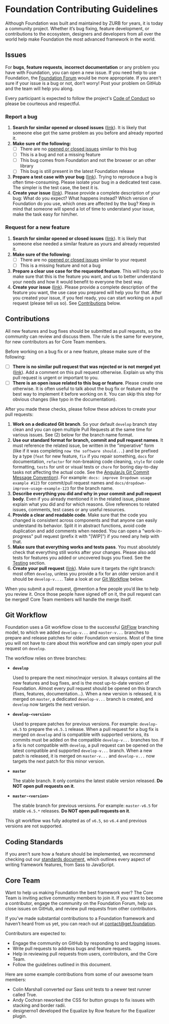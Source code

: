 # Foundation Contributing Guidelines

Although Foundation was built and maintained by ZURB for years, it is today a community project. Whether it’s bug fixing, feature development, or contributions to the ecosystem, designers and developers from all over the world help make Foundation the most advanced framework in the world.

## Issues

For **bugs**, **feature requests**, **incorrect documentation** or any problem you have with Foundation, you can open a new issue. If you need help to use Foundation, the [Foundation Forum](https://github.com/foundation/foundation-sites/discussions) would be more appropriate. If you aren't sure if your issue is a bug or not, don’t worry! Post your problem on GitHub and the team will help you along.

Every participant is expected to follow the project's [Code of Conduct](code-of-conduct.md) so please be courteous and respectful.

### Report a bug

1. **Search for similar opened or closed issues** ([link](https://github.com/foundation/foundation-sites/issues?utf8=%E2%9C%93&q=is%3Aissue)).
   It is likely that someone else got the same problem as you before and already reported it.
2. **Make sure of the following:**
   * [ ] There are no [opened or closed issues](https://github.com/foundation/foundation-sites/issues?utf8=%E2%9C%93&q=is%3Aissue) similar to this bug
   * [ ] This is a bug and not a missing feature
   * [ ] This bug comes from Foundation and not the browser or an other library
   * [ ] This bug is still present in the latest Foundation release
3. **Prepare a test case with your bug** ([link](https://codepen.io/ncoden/pen/dQmVgg)).
   Trying to reproduce a bug is often time-consuming. Please isolate your bug in a dedicated test case. The simpler is the test case, the best it is.
4. **Create your issue** ([link](https://github.com/foundation/foundation-sites/issues/new)).
   Please provide a complete description of your bug: What do you expect? What happens instead? Which version of Foundation do you use, which ones are affected by the bug? Keep in mind that someone will spend a lot of time to understand your issue, make the task easy for him/her.

### Request for a new feature
1. **Search for similar opened or closed issues** ([link](https://github.com/foundation/foundation-sites/issues?utf8=%E2%9C%93&q=is%3Aissue)).
   It is likely that someone else needed a similar feature as yours and already requested it.
2. **Make sure of the following:**
   * [ ] There are no [opened or closed issues](https://github.com/foundation/foundation-sites/issues?utf8=%E2%9C%93&q=is%3Aissue) similar to your request
   * [ ] This is a missing feature and not a bug
3. **Prepare a clear use case for the requested feature**.
   This will help you to make sure that this is the feature you want, and us to better understand your needs and how it would benefit to everyone the best way.
4. **Create your issue** ([link](https://github.com/foundation/foundation-sites/issues/new)).
   Please provide a complete description of the feature you want, the use case you prepared will help you for that. After you created your issue, if you feel ready, you can start working on a pull request (please tell us so). See [Contributions](#contributions) below.

## Contributions

All new features and bug fixes should be submitted as pull requests, so the community can review and discuss them. The rule is the same for everyone, for new contributors as for Core Team members.

Before working on a bug fix or a new feature, please make sure of the following:
* [ ] **There is no similar pull request that was rejected or is not merged yet** ([link](https://github.com/foundation/foundation-sites/issues?utf8=%E2%9C%93&q=is%3Apr)).
  Add a comment on this pull request otherwise. Explain us why this pull request is urgent or important to you.
* [ ] **There is an open issue related to this bug or feature**.
  Please create one otherwise. It is often useful to talk about the bug fix or feature and the best way to implement it before working on it. You can skip this step for obvious changes (like typo in the documentation).

After you made these checks, please follow these advices to create your pull requests:
1. **Work on a dedicated Git branch**.
   So your default `develop` branch stay clean and you can open multiple Pull Requests at the same time for various issues. See (2) below for the branch name format.
2. **Use our standard format for branch, commit and pull request names**.
   It must reference the related issue, be written in the "imperative" form (like if it was completing `now the software should...`) and be prefixed by a type (`feat` for new feature, `fix` if you repair something, `docs` for documentation, `refactor` for non-breaking code cleaning, `style` for code formatting, `tests` for unit or visual tests or `chore` for boring day-to-day tasks not affecting the actual code. See the [AngularJs Git Commit Message Convention](https://gist.github.com/stephenparish/9941e89d80e2bc58a153)). For example: `docs: improve Dropdown usage example #123` for commit/pull request names and `docs/dropdown-improve-usage-example-123` for the branch name.
3. **Describe everything you did and why in your commit and pull request body**.
   Even if you already mentioned it in the related issue, please explain what you did and for which reasons. Give references to related issues, comments, test cases or any useful resources.
4. **Provide a clear and readable code**.
   Make sure that the code you changed is consistent across components and that anyone can easily understand its behavior. Split it in abstract functions, avoid code duplication and add comments when needed. You can open a "work-in-progress" pull request (prefix it with "[WIP]") if you need any help with that.
5. **Make sure that everything works and tests pass**.
   You must absolutely check that everything still works after your changes. Please also add tests for features you added or uncovered bugs you fixed. See the [Testing](https://github.com/foundation/foundation-sites#testing) section.
6. **Create your pull request** ([link](https://github.com/foundation/foundation-sites/compare)).
   Make sure it targets the right branch: most often `develop`, unless you provide a fix for an older version and it should be `develop-v...`. Take a look at our [Git Workflow](#git-workflow) below.

When you submit a pull request, @mention a few people you’d like to help you review it. Once those people have signed off on it, the pull request can be merged! Core Team members will handle the merge itself.

## Git Workflow

Foundation uses a Git workflow close to the successful [GitFlow](http://nvie.com/posts/a-successful-git-branching-model/) branching model, to which we added `develop-v...` and `master-v...` branches to prepare and release patches for older Foundation versions. Most of the time you will not have to care about this workflow and can simply open your pull request on `develop`.

The workflow relies on three branches:

- **`develop`**

  Used to prepare the next minor/major version. It always contains all the new features and bug fixes, and is the most up-to-date version of Foundation. Almost every pull request should be opened on this branch (fixes, features, documentation...). When a new version is released, it is merged on `master`, a dedicated `develop-v...` branch is created, and `develop` now targets the next version.

- **`develop-<version>`**

  Used to prepare patches for previous versions. For example: `develop-v6.5` to prepare the `v6.5.1` release. When a pull request for a bug fix is merged on `develop` and is compatible with supported versions, its commits must be added on the compatible `develop-v...` branches too. If a fix is not compatible with `develop`, a pull request can be opened on the latest compatible and supported `develop-v...` branch. When a new patch is released, it is merged on `master-v...` and `develop-v...` now targets the next patch for this minor version.

- **`master`**

  The stable branch. It only contains the latest stable version released. **Do NOT open pull requests on it**.

- **`master-<version>`**

  The stable branch for previous versions. For example: `master-v6.5` for stable `v6.5.*` releases. **Do NOT open pull requests on it**.

This git workflow was fully adopted as of `v6.5`, so `v6.4` and previous versions are not supported.

## Coding Standards

If you aren't sure how a feature should be implemented, we recommend checking out our [standards document](https://github.com/foundation/foundation-code-standards), which outlines every aspect of writing framework features, from Sass to JavaScript.

## Core Team

Want to help us making Foundation the best framework ever? The Core Team is inviting active community members to join it. If you want to become a contributor, engage the community on the Foundation Forum, help us close issues on GitHub, and review pull requests from other contributors.

If you’ve made substantial contributions to a Foundation framework and haven’t heard from us yet, you can reach out at contact@get.foundation.

Contributors are expected to:

- Engage the community on GitHub by responding to and tagging issues.
- Write pull requests to address bugs and feature requests.
- Help in reviewing pull requests from users, contributors, and the Core Team.
- Follow the guidelines outlined in this document.

Here are some example contributions from some of our awesome team members:

- Colin Marshall converted our Sass unit tests to a newer test runner called True.
- Andy Cochran reworked the CSS for button groups to fix issues with stacking and border radii.
- designerno1 developed the Equalize by Row feature for the Equalizer plugin.
